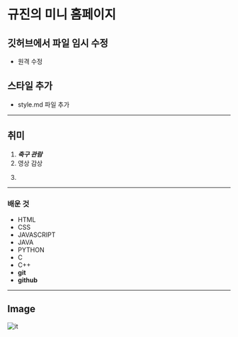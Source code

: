 # 규진의 미니 홈페이지
## 깃허브에서 파일 임시 수정
- 원격 수정

## 스타일 추가
- style.md 파일 추가

---
## 취미 
1. ***축구 관람***
2. 영상 감상
3. ~~~노래 부르기~~~

---
### 배운 것
- HTML
- CSS
- JAVASCRIPT
- JAVA
- PYTHON
- C
- C++
- **git**
- **github**
---
## Image
![it](https://play-lh.googleusercontent.com/proxy/QlnZEErEiSRuYbM1bNcoAxJHL2xbWcgsXDLkCqOZCW8kMymhlbYWmhU4diLoe0wyZ7mTZ3TjnDXjnoM2us3Zpo38Bxw1H7MMpB-MjAej63GH4BGmH4iXSABN1DhVovc7kG045qfrRt103vFGLIx17-0yc5DSKlgnnc6cCw=s1920-w1920-h1080)

